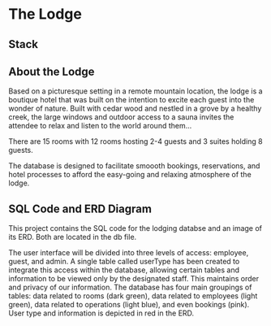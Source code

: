 # The Lodge

## Stack



## About the Lodge
Based on a picturesque setting in a remote mountain location, the lodge is a boutique hotel that was built on the intention to excite each guest into the wonder of nature. Built with cedar wood and nestled in a grove by a healthy creek, the large windows and outdoor access to a sauna invites the attendee to relax and listen to the world around them...

There are 15 rooms with 12 rooms hosting 2-4 guests and 3 suites holding 8 guests.

The database is designed to facilitate smoooth bookings, reservations, and hotel processes to afford the easy-going and relaxing atmosphere of the lodge. 

## SQL Code and ERD Diagram

This project contains the SQL code for the lodging databse and an image of its ERD. Both are located in the db file.

The user interface will be divided into three levels of access: employee, guest, and admin. A single table called userType has been created to integrate this access within the database, allowing certain tables and information to be viewed only by the designated staff. This maintains order and privacy of our information. The database has four main groupings of tables: data related to rooms (dark green), data related to employees (light green), data related to operations (light blue), and even bookings (pink). User type and information is depicted in red in the ERD. 